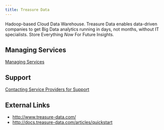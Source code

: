 ```yaml
---
title: Treasure Data
---
```


Hadoop-based Cloud Data Warehouse. Treasure Data enables data-driven companies to get Big Data analytics running in days, not months, without IT specialists. Store Everything *Now* For Future Insights. 

## <a id='managing-services'></a>Managing Services ##

[Managing Services](../../../using/services/index.html)

## <a id='support'></a>Support ##

[Contacting Service Providers for Support](../contacting-service-providers-for-support.html)

## <a id='external-links'></a>External Links ##

* http://www.treasure-data.com/
* http://docs.treasure-data.com/articles/quickstart
